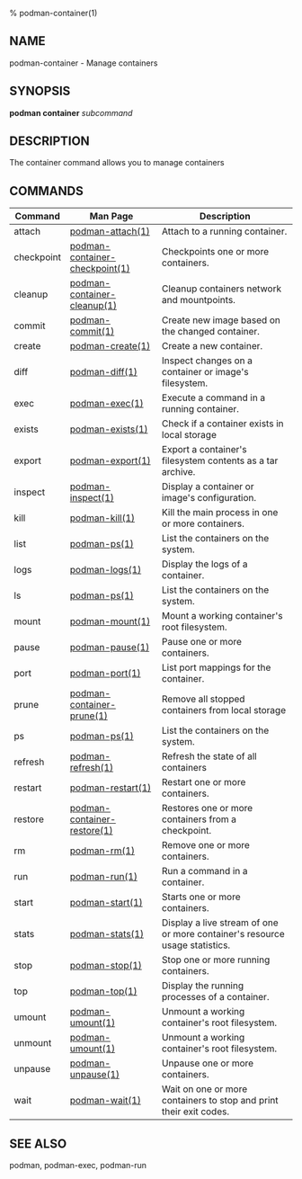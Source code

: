 % podman-container(1)

## NAME
podman\-container - Manage containers

## SYNOPSIS
**podman container** *subcommand*

## DESCRIPTION
The container command allows you to manage containers

## COMMANDS

| Command  | Man Page                                            | Description                                                                  |
| -------  | --------------------------------------------------- | ---------------------------------------------------------------------------- |
| attach   | [podman-attach(1)](podman-attach.1.md)              | Attach to a running container.                                               |
| checkpoint | [podman-container-checkpoint(1)](podman-container-checkpoint.1.md)  | Checkpoints one or more containers.                        |
| cleanup  | [podman-container-cleanup(1)](podman-container-cleanup.1.md)    | Cleanup containers network and mountpoints.                               |
| commit   | [podman-commit(1)](podman-commit.1.md)              | Create new image based on the changed container.                             |
| create   | [podman-create(1)](podman-create.1.md)              | Create a new container.                                                      |
| diff     | [podman-diff(1)](podman-diff.1.md)                  | Inspect changes on a container or image's filesystem.                        |
| exec     | [podman-exec(1)](podman-exec.1.md)                  | Execute a command in a running container.                                    |
| exists   | [podman-exists(1)](podman-container-exists.1.md)    | Check if a container exists in local storage                                 |
| export   | [podman-export(1)](podman-export.1.md)              | Export a container's filesystem contents as a tar archive.                   |
| inspect  | [podman-inspect(1)](podman-inspect.1.md)            | Display a container or image's configuration.                                |
| kill     | [podman-kill(1)](podman-kill.1.md)                  | Kill the main process in one or more containers.                             |
| list     | [podman-ps(1)](podman-ps.1.md)                 | List the containers on the system.                                     |
| logs     | [podman-logs(1)](podman-logs.1.md)                  | Display the logs of a container.                                             |
| ls       | [podman-ps(1)](podman-ps.1.md)                 | List the containers on the system.                                     |
| mount    | [podman-mount(1)](podman-mount.1.md)                | Mount a working container's root filesystem.                                 |
| pause    | [podman-pause(1)](podman-pause.1.md)                | Pause one or more containers.                                                |
| port     | [podman-port(1)](podman-port.1.md)                  | List port mappings for the container.                                        |
| prune    | [podman-container-prune(1)](podman-container-prune.1.md)                  | Remove all stopped containers from local storage        |
| ps       | [podman-ps(1)](podman-ps.1.md)                 | List the containers on the system.                                     |
| refresh  | [podman-refresh(1)](podman-container-refresh.1.md)  | Refresh the state of all containers                                          |
| restart  | [podman-restart(1)](podman-restart.1.md)            | Restart one or more containers.                                              |
| restore  | [podman-container-restore(1)](podman-container-restore.1.md)  | Restores one or more containers from a checkpoint.                 |
| rm       | [podman-rm(1)](podman-rm.1.md)                      | Remove one or more containers.                                               |
| run      | [podman-run(1)](podman-run.1.md)                    | Run a command in a container.                                                |
| start    | [podman-start(1)](podman-start.1.md)                | Starts one or more containers.                                               |
| stats    | [podman-stats(1)](podman-stats.1.md)                | Display a live stream of one or more container's resource usage statistics.  |
| stop     | [podman-stop(1)](podman-stop.1.md)                  | Stop one or more running containers.                                         |
| top      | [podman-top(1)](podman-top.1.md)                    | Display the running processes of a container.                                |
| umount   | [podman-umount(1)](podman-umount.1.md)              | Unmount a working container's root filesystem.                               |
| unmount  | [podman-umount(1)](podman-umount.1.md)              | Unmount a working container's root filesystem.                               |
| unpause  | [podman-unpause(1)](podman-unpause.1.md)            | Unpause one or more containers.                                              |
| wait     | [podman-wait(1)](podman-wait.1.md)                  | Wait on one or more containers to stop and print their exit codes.           |

## SEE ALSO
podman, podman-exec, podman-run
